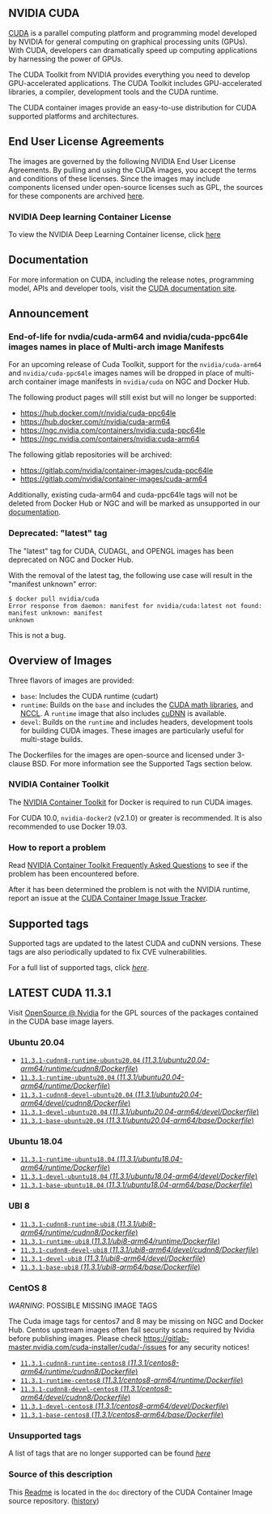 ## NVIDIA CUDA

[CUDA](https://developer.nvidia.com/cuda-zone) is a parallel computing platform and programming model developed by NVIDIA for general computing on graphical processing units (GPUs). With CUDA, developers can dramatically speed up computing applications by harnessing the power of GPUs.

The CUDA Toolkit from NVIDIA provides everything you need to develop GPU-accelerated applications. The CUDA Toolkit includes GPU-accelerated libraries, a compiler, development tools and the CUDA runtime.

The CUDA container images provide an easy-to-use distribution for CUDA supported platforms and architectures.

## End User License Agreements

The images are governed by the following NVIDIA End User License Agreements. By pulling and using the CUDA images, you accept the terms and conditions of these licenses.
Since the images may include components licensed under open-source licenses such as GPL, the sources for these components are archived [here](https://developer.download.nvidia.com/compute/cuda/opensource/image).

### NVIDIA Deep learning Container License

To view the NVIDIA Deep Learning Container license, click [here](https://developer.nvidia.com/ngc/nvidia-deep-learning-container-license)

## Documentation

For more information on CUDA, including the release notes, programming model, APIs and developer tools, visit the [CUDA documentation site](https://docs.nvidia.com/cuda).

## Announcement

### End-of-life for nvdia/cuda-arm64 and nvidia/cuda-ppc64le images names in place of Multi-arch image Manifests

For an upcoming release of Cuda Toolkit, support for the `nvidia/cuda-arm64` and `nvidia/cuda-ppc64le` images names will be dropped in place of multi-arch container image manifests in `nvidia/cuda` on NGC and Docker Hub.

The following product pages will still exist but will no longer be supported:

* https://hub.docker.com/r/nvidia/cuda-ppc64le
* https://hub.docker.com/r/nvidia/cuda-arm64
* https://ngc.nvidia.com/containers/nvidia:cuda-ppc64le
* https://ngc.nvidia.com/containers/nvidia:cuda-arm64

The following gitlab repositories will be archived:

* https://gitlab.com/nvidia/container-images/cuda-ppc64le
* https://gitlab.com/nvidia/container-images/cuda-arm64

Additionally, existing cuda-arm64 and cuda-ppc64le tags will not be deleted from Docker Hub or NGC and will be marked as unsupported in our [documentation](https://gitlab.com/nvidia/container-images/cuda/blob/master/doc/unsupported-tags.md).

### Deprecated: "latest" tag

The "latest" tag for CUDA, CUDAGL, and OPENGL images has been deprecated on NGC and Docker Hub.

With the removal of the latest tag, the following use case will result in the "manifest unknown" error:

```
$ docker pull nvidia/cuda
Error response from daemon: manifest for nvidia/cuda:latest not found: manifest unknown: manifest
unknown
```

This is not a bug.

## Overview of Images

Three flavors of images are provided:
- `base`: Includes the CUDA runtime (cudart)
- `runtime`: Builds on the `base` and includes the [CUDA math libraries](https://developer.nvidia.com/gpu-accelerated-libraries), and [NCCL](https://developer.nvidia.com/nccl). A `runtime` image that also includes [cuDNN](https://developer.nvidia.com/cudnn) is available.
- `devel`: Builds on the `runtime` and includes headers, development tools for building CUDA images. These images are particularly useful for multi-stage builds.

The Dockerfiles for the images are open-source and licensed under 3-clause BSD. For more information see the Supported Tags section below.

### NVIDIA Container Toolkit

The [NVIDIA Container Toolkit](https://github.com/NVIDIA/nvidia-docker) for Docker is required to run CUDA images.

For CUDA 10.0, `nvidia-docker2` (v2.1.0) or greater is recommended. It is also recommended to use Docker 19.03.

### How to report a problem

Read [NVIDIA Container Toolkit Frequently Asked Questions](https://github.com/NVIDIA/nvidia-docker/wiki/Frequently-Asked-Questions) to see if the problem has been encountered before.

After it has been determined the problem is not with the NVIDIA runtime, report an issue at the [CUDA Container Image Issue Tracker](https://gitlab.com/nvidia/container-images/cuda/-/issues).

## Supported tags

Supported tags are updated to the latest CUDA and cuDNN versions. These tags are also periodically updated to fix CVE vulnerabilities.

For a full list of supported tags, click [*here*](https://gitlab.com/nvidia/container-images/cuda/blob/master/doc/supported-tags.md).

## LATEST CUDA 11.3.1

Visit [OpenSource @ Nvidia](https://developer.download.nvidia.com/compute/cuda/opensource/image/) for the GPL sources of the packages contained in the CUDA base image layers.


### Ubuntu 20.04

- [`11.3.1-cudnn8-runtime-ubuntu20.04` (*11.3.1/ubuntu20.04-arm64/runtime/cudnn8/Dockerfile*)](https://gitlab.com/nvidia/container-images/cuda/blob/master/dist/11.3.1/ubuntu20.04-arm64/runtime/cudnn8/Dockerfile)
- [`11.3.1-runtime-ubuntu20.04` (*11.3.1/ubuntu20.04-arm64/runtime/Dockerfile*)](https://gitlab.com/nvidia/container-images/cuda/blob/master/dist/11.3.1/ubuntu20.04-arm64/runtime/Dockerfile)
- [`11.3.1-cudnn8-devel-ubuntu20.04` (*11.3.1/ubuntu20.04-arm64/devel/cudnn8/Dockerfile*)](https://gitlab.com/nvidia/container-images/cuda/blob/master/dist/11.3.1/ubuntu20.04-arm64/devel/cudnn8/Dockerfile)
- [`11.3.1-devel-ubuntu20.04` (*11.3.1/ubuntu20.04-arm64/devel/Dockerfile*)](https://gitlab.com/nvidia/container-images/cuda/blob/master/dist/11.3.1/ubuntu20.04-arm64/devel/Dockerfile)
- [`11.3.1-base-ubuntu20.04` (*11.3.1/ubuntu20.04-arm64/base/Dockerfile*)](https://gitlab.com/nvidia/container-images/cuda/blob/master/dist/11.3.1/ubuntu20.04-arm64/base/Dockerfile)

### Ubuntu 18.04

- [`11.3.1-runtime-ubuntu18.04` (*11.3.1/ubuntu18.04-arm64/runtime/Dockerfile*)](https://gitlab.com/nvidia/container-images/cuda/blob/master/dist/11.3.1/ubuntu18.04-arm64/runtime/Dockerfile)
- [`11.3.1-devel-ubuntu18.04` (*11.3.1/ubuntu18.04-arm64/devel/Dockerfile*)](https://gitlab.com/nvidia/container-images/cuda/blob/master/dist/11.3.1/ubuntu18.04-arm64/devel/Dockerfile)
- [`11.3.1-base-ubuntu18.04` (*11.3.1/ubuntu18.04-arm64/base/Dockerfile*)](https://gitlab.com/nvidia/container-images/cuda/blob/master/dist/11.3.1/ubuntu18.04-arm64/base/Dockerfile)

### UBI 8

- [`11.3.1-cudnn8-runtime-ubi8` (*11.3.1/ubi8-arm64/runtime/cudnn8/Dockerfile*)](https://gitlab.com/nvidia/container-images/cuda/blob/master/dist/11.3.1/ubi8-arm64/runtime/cudnn8/Dockerfile)
- [`11.3.1-runtime-ubi8` (*11.3.1/ubi8-arm64/runtime/Dockerfile*)](https://gitlab.com/nvidia/container-images/cuda/blob/master/dist/11.3.1/ubi8-arm64/runtime/Dockerfile)
- [`11.3.1-cudnn8-devel-ubi8` (*11.3.1/ubi8-arm64/devel/cudnn8/Dockerfile*)](https://gitlab.com/nvidia/container-images/cuda/blob/master/dist/11.3.1/ubi8-arm64/devel/cudnn8/Dockerfile)
- [`11.3.1-devel-ubi8` (*11.3.1/ubi8-arm64/devel/Dockerfile*)](https://gitlab.com/nvidia/container-images/cuda/blob/master/dist/11.3.1/ubi8-arm64/devel/Dockerfile)
- [`11.3.1-base-ubi8` (*11.3.1/ubi8-arm64/base/Dockerfile*)](https://gitlab.com/nvidia/container-images/cuda/blob/master/dist/11.3.1/ubi8-arm64/base/Dockerfile)

### CentOS 8

*WARNING*: POSSIBLE MISSING IMAGE TAGS

The Cuda image tags for centos7 and 8 may be missing on NGC and Docker Hub. Centos upstream images often fail security scans required by Nvidia before publishing images. Please check https://gitlab-master.nvidia.com/cuda-installer/cuda/-/issues for any security notices!

- [`11.3.1-cudnn8-runtime-centos8` (*11.3.1/centos8-arm64/runtime/cudnn8/Dockerfile*)](https://gitlab.com/nvidia/container-images/cuda/blob/master/dist/11.3.1/centos8-arm64/runtime/cudnn8/Dockerfile)
- [`11.3.1-runtime-centos8` (*11.3.1/centos8-arm64/runtime/Dockerfile*)](https://gitlab.com/nvidia/container-images/cuda/blob/master/dist/11.3.1/centos8-arm64/runtime/Dockerfile)
- [`11.3.1-cudnn8-devel-centos8` (*11.3.1/centos8-arm64/devel/cudnn8/Dockerfile*)](https://gitlab.com/nvidia/container-images/cuda/blob/master/dist/11.3.1/centos8-arm64/devel/cudnn8/Dockerfile)
- [`11.3.1-devel-centos8` (*11.3.1/centos8-arm64/devel/Dockerfile*)](https://gitlab.com/nvidia/container-images/cuda/blob/master/dist/11.3.1/centos8-arm64/devel/Dockerfile)
- [`11.3.1-base-centos8` (*11.3.1/centos8-arm64/base/Dockerfile*)](https://gitlab.com/nvidia/container-images/cuda/blob/master/dist/11.3.1/centos8-arm64/base/Dockerfile)

### Unsupported tags

A list of tags that are no longer supported can be found [*here*](https://gitlab.com/nvidia/container-images/cuda/blob/master/doc/unsupported-tags.md)

### Source of this description

This [Readme](https://gitlab.com/nvidia/container-images/cuda/blob/master/doc/README.md) is located in the `doc` directory of the CUDA Container Image source repository. ([history](https://gitlab.com/nvidia/container-images/cuda/commits/master/doc/README.md))
